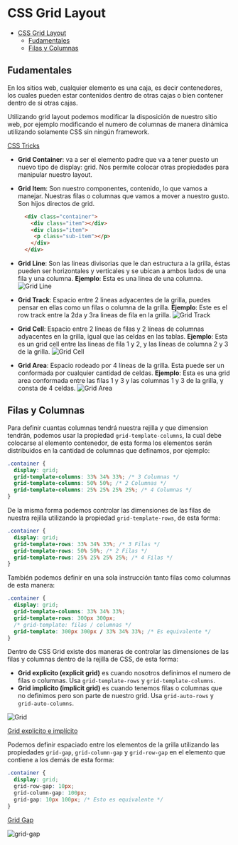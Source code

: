 # CSS Grid Layout

- [CSS Grid Layout](#css-grid-layout)
  - [Fudamentales](#fudamentales)
  - [Filas y Columnas](#filas-y-columnas)

## Fudamentales

En los sitios web, cualquier elemento es una caja, es decir contenedores, los
cuales pueden estar contenidos dentro de otras cajas o bien contener dentro de si
otras cajas.

Utilizando grid layout podemos modificar la disposición de nuestro sitio web, por
ejemplo modificando el numero de columnas de manera dinámica utilizando solamente
CSS sin ningún framework.

[CSS Tricks](https://css-tricks.com/)

- **Grid Container**: va a ser el elemento padre que va a tener puesto un nuevo
  tipo de display: grid. Nos permite colocar otras propiedades para manipular
  nuestro layout.
- **Grid Item**: Son nuestro componentes, contenido, lo que vamos a manejar.
  Nuestras filas o columnas que vamos a mover a nuestro gusto. Son hijos directos
  de grid.

  ```html
    <div class="container">
      <div class="item"></div>
      <div class="item">
       <p class="sub-item"></p>
      </div>
    </div>
  ```

- **Grid Line**: Son las lineas divisorias que le dan estructura a la grilla,
  éstas pueden ser horizontales y verticales y se ubican a ambos lados de una
  fila y una columna. **Ejemplo**: Esta es una línea de una columna.
  ![Grid Line](https://css-tricks.com/wp-content/uploads/2016/03/grid-line.png)
- **Grid Track**: Espacio entre 2 lineas adyacentes de la grilla, puedes pensar
  en ellas como un filas o columna de la grilla. **Ejemplo**: Este es el row track
  entre la 2da y 3ra lineas de fila en la grilla.
  ![Grid Track](https://css-tricks.com/wp-content/uploads/2016/03/grid-track.png)
- **Grid Cell**: Espacio entre 2 líneas de filas y 2 líneas de columnas
  adyacentes en la grilla, igual que las celdas en las tablas. **Ejemplo**: Esta es
  un grid cell entre las lineas de fila 1 y 2, y las líneas de columna 2 y 3 de
  la grilla.
  ![Grid Cell](https://css-tricks.com/wp-content/uploads/2016/03/grid-cell.png)
- **Grid Area**: Espacio rodeado por 4 líneas de la grilla. Esta puede ser un
  conformada por cualquier cantidad de celdas. **Ejemplo**: Esta es una grid area
  conformada entre las filas 1 y 3 y las columnas 1 y 3 de la grilla, y consta
  de 4 celdas.
  ![Grid Area](https://css-tricks.com/wp-content/uploads/2016/03/grid-area.png)

## Filas y Columnas

Para definir cuantas columnas tendrá nuestra rejilla y que dimension tendrán,
podemos usar la propiedad `grid-template-columns`, la cual debe colocarse al
elemento contenedor, de esta forma los elementos serán distribuidos en la
cantidad de columnas que definamos, por ejemplo:

```css
.container {
  display: grid;
  grid-template-columns: 33% 34% 33%; /* 3 Columnas */
  grid-template-columns: 50% 50%; /* 2 Columnas */
  grid-template-columns: 25% 25% 25% 25%; /* 4 Columnas */
}
```

De la misma forma podemos controlar las dimensiones de las filas de nuestra
rejilla utilizando la propiedad `grid-template-rows`, de esta forma:

```css
.container {
  display: grid;
  grid-template-rows: 33% 34% 33%; /* 3 Filas */
  grid-template-rows: 50% 50%; /* 2 Filas */
  grid-template-rows: 25% 25% 25% 25%; /* 4 Filas */
}
```

También podemos definir en una sola instrucción tanto filas como columnas de esta
manera:

```css
.container {
  display: grid;
  grid-template-columns: 33% 34% 33%;
  grid-template-rows: 300px 300px;
  /* grid-template: filas / columnas */
  grid-template: 300px 300px / 33% 34% 33%; /* Es equivalente */
}
```

Dentro de CSS Grid existe dos maneras de controlar las dimensiones de las filas y
columnas dentro de la rejilla de CSS, de esta forma:

- **Grid explicito (explicit grid)** es cuando nosotros definimos el numero de
  filas o columnas. Usa `grid-template-rows` y `grid-template-columns`.
- **Grid implicito (implicit grid)** es cuando tenemos filas o columnas que no
  definimos pero son parte de nuestro grid. Usa `grid-auto-rows` y
  `grid-auto-columns`.

![Grid](https://www.quackit.com/pix/stock/css_grid_explicit_and_implicit_track_sizing.png)

[Grid explicito e implícito](https://www.quackit.com/css/grid/tutorial/explicit_vs_implicit_grid.cfm)

Podemos definir espaciado entre los elementos de la grilla utilizando las
propiedades `grid-gap`, `grid-column-gap` y `grid-row-gap` en el elemento que
contiene a los demás de esta forma:

```css
.container {
  display: grid;
  grid-row-gap: 10px;
  grid-column-gap: 100px;
  grid-gap: 10px 100px; /* Esto es equivalente */
}
```
[Grid Gap](https://cssreference.io/property/grid-gap/)

![grid-gap](https://static.platzi.com/media/user_upload/grid-gap-57fc0852-4be3-4a48-9f0d-54ecaa965cf5.jpg)